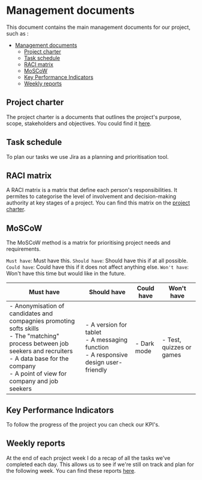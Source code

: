 # Management documents

This document contains the main management documents for our project, such as :

- [Management documents](#management-documents)
  - [Project charter](#project-charter)
  - [Task schedule](#task-schedule)
  - [RACI matrix](#raci-matrix)
  - [MoSCoW](#moscow)
  - [Key Performance Indicators](#key-performance-indicators)
  - [Weekly reports](#weekly-reports)

## Project charter

The project charter is a documents that outlines the project's purpose, scope, stakeholders and objectives. You could find it [here](/documents/management/projectcharter.md).

## Task schedule

To plan our tasks we use Jira as a planning and prioritisation tool.

## RACI matrix

A RACI matrix is a matrix that define each person's responsibilities. It permites to categorise the level of involvement and decision-making authority at key stages of a project. You can find this matrix on the [project charter](/documents/management/projectcharter.md).

## MoSCoW

The MoSCoW method is a matrix for prioritising project needs and requirements.  

`Must have`: Must have this.
`Should have`: Should have this if at all possible.
`Could have`: Could have this if it does not affect anything else.
`Won't have`: Won't have this time but would like in the future.

|Must have |Should have|Could have|Won't have|
|-|-|-|-|
| - Anonymisation of candidates and compagnies promoting softs skills <br> - The "matching" process between job seekers and recruiters <br> - A data base for the company <br> - A point of view for company and job seekers | - A version for tablet <br> - A messaging function <br> - A responsive design user-friendly| - Dark mode|- Test, quizzes or games |

## Key Performance Indicators

To follow the progress of the project you can check our KPI's.

## Weekly reports

At the end of each project week I do a recap of all the tasks we've completed each day. This allows us to see if we're still on track and plan for the following week. You can find these reports [here](/documents/management/weeklyreports.md).